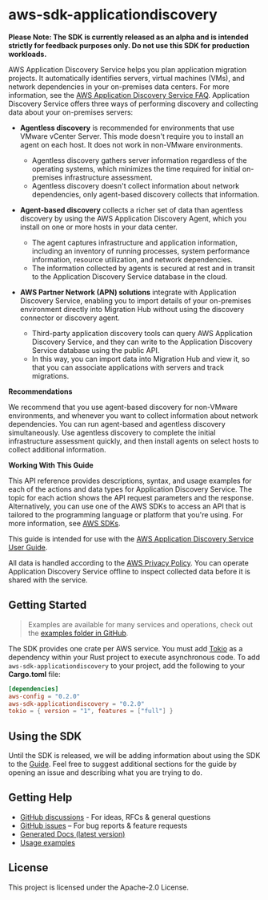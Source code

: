 # aws-sdk-applicationdiscovery

**Please Note: The SDK is currently released as an alpha and is intended strictly for
feedback purposes only. Do not use this SDK for production workloads.**

AWS Application Discovery Service helps you plan application migration projects. It automatically identifies servers, virtual machines (VMs), and network dependencies in your on-premises data centers. For more information, see the [AWS Application Discovery Service FAQ](http://aws.amazon.com/application-discovery/faqs/). Application Discovery Service offers three ways of performing discovery and collecting data about your on-premises servers:
  - __Agentless discovery__ is recommended for environments that use VMware vCenter Server. This mode doesn't require you to install an agent on each host. It does not work in non-VMware environments.
    - Agentless discovery gathers server information regardless of the operating systems, which minimizes the time required for initial on-premises infrastructure assessment.
    - Agentless discovery doesn't collect information about network dependencies, only agent-based discovery collects that information.

  - __Agent-based discovery__ collects a richer set of data than agentless discovery by using the AWS Application Discovery Agent, which you install on one or more hosts in your data center.
    - The agent captures infrastructure and application information, including an inventory of running processes, system performance information, resource utilization, and network dependencies.
    - The information collected by agents is secured at rest and in transit to the Application Discovery Service database in the cloud.

  - __AWS Partner Network (APN) solutions__ integrate with Application Discovery Service, enabling you to import details of your on-premises environment directly into Migration Hub without using the discovery connector or discovery agent.
    - Third-party application discovery tools can query AWS Application Discovery Service, and they can write to the Application Discovery Service database using the public API.
    - In this way, you can import data into Migration Hub and view it, so that you can associate applications with servers and track migrations.

__Recommendations__

We recommend that you use agent-based discovery for non-VMware environments, and whenever you want to collect information about network dependencies. You can run agent-based and agentless discovery simultaneously. Use agentless discovery to complete the initial infrastructure assessment quickly, and then install agents on select hosts to collect additional information.

__Working With This Guide__

This API reference provides descriptions, syntax, and usage examples for each of the actions and data types for Application Discovery Service. The topic for each action shows the API request parameters and the response. Alternatively, you can use one of the AWS SDKs to access an API that is tailored to the programming language or platform that you're using. For more information, see [AWS SDKs](http://aws.amazon.com/tools/#SDKs).

This guide is intended for use with the [AWS Application Discovery Service User Guide](http://docs.aws.amazon.com/application-discovery/latest/userguide/).

All data is handled according to the [AWS Privacy Policy](http://aws.amazon.com/privacy/). You can operate Application Discovery Service offline to inspect collected data before it is shared with the service.

## Getting Started

> Examples are available for many services and operations, check out the
> [examples folder in GitHub](https://github.com/awslabs/aws-sdk-rust/tree/main/examples).

The SDK provides one crate per AWS service. You must add [Tokio](https://crates.io/crates/tokio)
as a dependency within your Rust project to execute asynchronous code. To add `aws-sdk-applicationdiscovery` to
your project, add the following to your **Cargo.toml** file:

```toml
[dependencies]
aws-config = "0.2.0"
aws-sdk-applicationdiscovery = "0.2.0"
tokio = { version = "1", features = ["full"] }
```

## Using the SDK

Until the SDK is released, we will be adding information about using the SDK to the
[Guide](https://github.com/awslabs/aws-sdk-rust/blob/main/Guide.md). Feel free to suggest
additional sections for the guide by opening an issue and describing what you are trying to do.

## Getting Help

* [GitHub discussions](https://github.com/awslabs/aws-sdk-rust/discussions) - For ideas, RFCs & general questions
* [GitHub issues](https://github.com/awslabs/aws-sdk-rust/issues/new/choose) – For bug reports & feature requests
* [Generated Docs (latest version)](https://awslabs.github.io/aws-sdk-rust/)
* [Usage examples](https://github.com/awslabs/aws-sdk-rust/tree/main/examples)

## License

This project is licensed under the Apache-2.0 License.

